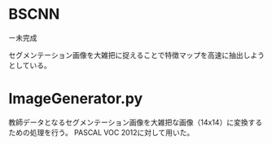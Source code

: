 # BSCNN
ー未完成

セグメンテーション画像を大雑把に捉えることで特徴マップを高速に抽出しようとしている。

# ImageGenerator.py
教師データとなるセグメンテーション画像を大雑把な画像（14x14）に変換するための処理を行う。
PASCAL VOC 2012に対して用いた。

